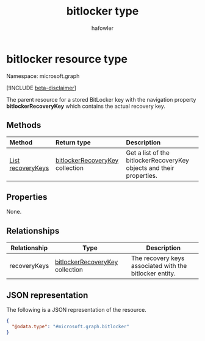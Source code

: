 ﻿---
title: "bitlocker type"
description: "BitLocker resource"
author: "hafowler"
localization_priority: Normal
ms.prod: "microsoft-identity-platform"
doc_type: resourcePageType
---

# bitlocker resource type

Namespace: microsoft.graph

[!INCLUDE [beta-disclaimer](../../includes/beta-disclaimer.md)]

The parent resource for a stored BitLocker key with the navigation property **bitlockerRecoveryKey** which contains the actual recovery key.

## Methods

| Method                                                     | Return type                                                             | Description                                                          |
| :--------------------------------------------------------- | :---------------------------------------------------------------------- | :------------------------------------------------------------------- |
| [List recoveryKeys](../api/bitlocker-list-recoverykeys.md) | [bitlockerRecoveryKey](../resources/bitlockerrecoverykey.md) collection | Get a list of the bitlockerRecoveryKey objects and their properties. |

## Properties

None.

## Relationships

| Relationship | Type                                                                    | Description                                             |
| ------------ | ----------------------------------------------------------------------- | ------------------------------------------------------- |
| recoveryKeys | [bitlockerRecoveryKey](../resources/bitlockerrecoverykey.md) collection | The recovery keys associated with the bitlocker entity. |

## JSON representation

The following is a JSON representation of the resource.

<!-- {
  "blockType": "resource",
  "@odata.type": "microsoft.graph.bitlocker",
  "baseType": "microsoft.graph.entity",
  "openType": false
}
-->

```json
{
  "@odata.type": "#microsoft.graph.bitlocker"
}
```
